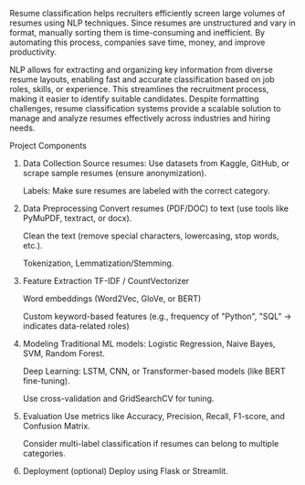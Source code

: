 Resume classification helps recruiters efficiently screen large volumes of resumes using NLP techniques. Since resumes are unstructured and vary in format, manually sorting them is time-consuming and inefficient. By automating this process, companies save time, money, and improve productivity. 

NLP allows for extracting and organizing key information from diverse resume layouts, enabling fast and accurate classification based on job roles, skills, or experience. This streamlines the recruitment process, making it easier to identify suitable candidates. Despite formatting challenges, resume classification systems provide a scalable solution to manage and analyze resumes effectively across industries and hiring needs.

Project Components
1. Data Collection
Source resumes: Use datasets from Kaggle, GitHub, or scrape sample resumes (ensure anonymization).

      Labels: Make sure resumes are labeled with the correct category.

3. Data Preprocessing
Convert resumes (PDF/DOC) to text (use tools like PyMuPDF, textract, or docx).

      Clean the text (remove special characters, lowercasing, stop words, etc.).

      Tokenization, Lemmatization/Stemming.

4. Feature Extraction
TF-IDF / CountVectorizer

      Word embeddings (Word2Vec, GloVe, or BERT)

      Custom keyword-based features (e.g., frequency of "Python", "SQL" → indicates data-related roles)

5. Modeling
      Traditional ML models: Logistic Regression, Naive Bayes, SVM, Random Forest.

      Deep Learning: LSTM, CNN, or Transformer-based models (like BERT fine-tuning).

      Use cross-validation and GridSearchCV for tuning.

6. Evaluation
      Use metrics like Accuracy, Precision, Recall, F1-score, and Confusion Matrix.

      Consider multi-label classification if resumes can belong to multiple categories.

7. Deployment (optional)
      Deploy using Flask or Streamlit.

